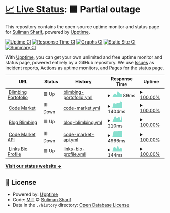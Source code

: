# [📈 Live Status](https://bacteriadb.com): <!--live status--> **🟧 Partial outage**

This repository contains the open-source uptime monitor and status page for [Suliman Sharif](https://www.sulstice.dev/), powered by [Upptime](https://github.com/upptime/upptime).

[![Uptime CI](https://github.com/Sulstice/Uptime-Bacteria/workflows/Uptime%20CI/badge.svg)](https://github.com/Sulstice/Uptime-Bacteria/actions?query=workflow%3A%22Uptime+CI%22)
[![Response Time CI](https://github.com/Sulstice/Uptime-Bacteria/workflows/Response%20Time%20CI/badge.svg)](https://github.com/Sulstice/Uptime-Bacteria/actions?query=workflow%3A%22Response+Time+CI%22)
[![Graphs CI](https://github.com/Sulstice/Uptime-Bacteria/workflows/Graphs%20CI/badge.svg)](https://github.com/Sulstice/Uptime-Bacteria/actions?query=workflow%3A%22Graphs+CI%22)
[![Static Site CI](https://github.com/Sulstice/Uptime-Bacteria/workflows/Static%20Site%20CI/badge.svg)](https://github.com/Sulstice/Uptime-Bacteria/actions?query=workflow%3A%22Static+Site+CI%22)
[![Summary CI](https://github.com/Sulstice/Uptime-Bacteria/workflows/Summary%20CI/badge.svg)](https://github.com/Sulstice/Uptime-Bacteria/actions?query=workflow%3A%22Summary+CI%22)

With [Upptime](https://upptime.js.org), you can get your own unlimited and free uptime monitor and status page, powered entirely by a GitHub repository. We use [Issues](https://github.com/Sulstice/Uptime-Bacteria/issues) as incident reports, [Actions](https://github.com/Sulstice/Uptime-Bacteria/actions) as uptime monitors, and [Pages](https://bacteriadb.com) for the status page.

<!--start: status pages-->
<!-- This summary is generated by Upptime (https://github.com/upptime/upptime) -->
<!-- Do not edit this manually, your changes will be overwritten -->
<!-- prettier-ignore -->
| URL | Status | History | Response Time | Uptime |
| --- | ------ | ------- | ------------- | ------ |
| <img alt="" src="https://icons.duckduckgo.com/ip3/blimbing.xyz.ico" height="13"> [Blimbing Portofolio](https://blimbing.xyz) | 🟩 Up | [blimbing-portofolio.yml](https://github.com/FahmiBahtiar/status-server/commits/HEAD/history/blimbing-portofolio.yml) | <details><summary><img alt="Response time graph" src="./graphs/blimbing-portofolio/response-time-week.png" height="20"> 89ms</summary><br><a href="https://status.blimbing.xyz/history/blimbing-portofolio"><img alt="Response time 98" src="https://img.shields.io/endpoint?url=https%3A%2F%2Fraw.githubusercontent.com%2FFahmiBahtiar%2Fstatus-server%2FHEAD%2Fapi%2Fblimbing-portofolio%2Fresponse-time.json"></a><br><a href="https://status.blimbing.xyz/history/blimbing-portofolio"><img alt="24-hour response time 71" src="https://img.shields.io/endpoint?url=https%3A%2F%2Fraw.githubusercontent.com%2FFahmiBahtiar%2Fstatus-server%2FHEAD%2Fapi%2Fblimbing-portofolio%2Fresponse-time-day.json"></a><br><a href="https://status.blimbing.xyz/history/blimbing-portofolio"><img alt="7-day response time 89" src="https://img.shields.io/endpoint?url=https%3A%2F%2Fraw.githubusercontent.com%2FFahmiBahtiar%2Fstatus-server%2FHEAD%2Fapi%2Fblimbing-portofolio%2Fresponse-time-week.json"></a><br><a href="https://status.blimbing.xyz/history/blimbing-portofolio"><img alt="30-day response time 89" src="https://img.shields.io/endpoint?url=https%3A%2F%2Fraw.githubusercontent.com%2FFahmiBahtiar%2Fstatus-server%2FHEAD%2Fapi%2Fblimbing-portofolio%2Fresponse-time-month.json"></a><br><a href="https://status.blimbing.xyz/history/blimbing-portofolio"><img alt="1-year response time 98" src="https://img.shields.io/endpoint?url=https%3A%2F%2Fraw.githubusercontent.com%2FFahmiBahtiar%2Fstatus-server%2FHEAD%2Fapi%2Fblimbing-portofolio%2Fresponse-time-year.json"></a></details> | <details><summary><a href="https://status.blimbing.xyz/history/blimbing-portofolio">100.00%</a></summary><a href="https://status.blimbing.xyz/history/blimbing-portofolio"><img alt="All-time uptime 100.00%" src="https://img.shields.io/endpoint?url=https%3A%2F%2Fraw.githubusercontent.com%2FFahmiBahtiar%2Fstatus-server%2FHEAD%2Fapi%2Fblimbing-portofolio%2Fuptime.json"></a><br><a href="https://status.blimbing.xyz/history/blimbing-portofolio"><img alt="24-hour uptime 100.00%" src="https://img.shields.io/endpoint?url=https%3A%2F%2Fraw.githubusercontent.com%2FFahmiBahtiar%2Fstatus-server%2FHEAD%2Fapi%2Fblimbing-portofolio%2Fuptime-day.json"></a><br><a href="https://status.blimbing.xyz/history/blimbing-portofolio"><img alt="7-day uptime 100.00%" src="https://img.shields.io/endpoint?url=https%3A%2F%2Fraw.githubusercontent.com%2FFahmiBahtiar%2Fstatus-server%2FHEAD%2Fapi%2Fblimbing-portofolio%2Fuptime-week.json"></a><br><a href="https://status.blimbing.xyz/history/blimbing-portofolio"><img alt="30-day uptime 100.00%" src="https://img.shields.io/endpoint?url=https%3A%2F%2Fraw.githubusercontent.com%2FFahmiBahtiar%2Fstatus-server%2FHEAD%2Fapi%2Fblimbing-portofolio%2Fuptime-month.json"></a><br><a href="https://status.blimbing.xyz/history/blimbing-portofolio"><img alt="1-year uptime 100.00%" src="https://img.shields.io/endpoint?url=https%3A%2F%2Fraw.githubusercontent.com%2FFahmiBahtiar%2Fstatus-server%2FHEAD%2Fapi%2Fblimbing-portofolio%2Fuptime-year.json"></a></details>
| <img alt="" src="https://icons.duckduckgo.com/ip3/codemarket.blimbing.xyz.ico" height="13"> [Code Market](https://codemarket.blimbing.xyz) | 🟥 Down | [code-market.yml](https://github.com/FahmiBahtiar/status-server/commits/HEAD/history/code-market.yml) | <details><summary><img alt="Response time graph" src="./graphs/code-market/response-time-week.png" height="20"> 1404ms</summary><br><a href="https://status.blimbing.xyz/history/code-market"><img alt="Response time 1562" src="https://img.shields.io/endpoint?url=https%3A%2F%2Fraw.githubusercontent.com%2FFahmiBahtiar%2Fstatus-server%2FHEAD%2Fapi%2Fcode-market%2Fresponse-time.json"></a><br><a href="https://status.blimbing.xyz/history/code-market"><img alt="24-hour response time 1051" src="https://img.shields.io/endpoint?url=https%3A%2F%2Fraw.githubusercontent.com%2FFahmiBahtiar%2Fstatus-server%2FHEAD%2Fapi%2Fcode-market%2Fresponse-time-day.json"></a><br><a href="https://status.blimbing.xyz/history/code-market"><img alt="7-day response time 1404" src="https://img.shields.io/endpoint?url=https%3A%2F%2Fraw.githubusercontent.com%2FFahmiBahtiar%2Fstatus-server%2FHEAD%2Fapi%2Fcode-market%2Fresponse-time-week.json"></a><br><a href="https://status.blimbing.xyz/history/code-market"><img alt="30-day response time 1564" src="https://img.shields.io/endpoint?url=https%3A%2F%2Fraw.githubusercontent.com%2FFahmiBahtiar%2Fstatus-server%2FHEAD%2Fapi%2Fcode-market%2Fresponse-time-month.json"></a><br><a href="https://status.blimbing.xyz/history/code-market"><img alt="1-year response time 1562" src="https://img.shields.io/endpoint?url=https%3A%2F%2Fraw.githubusercontent.com%2FFahmiBahtiar%2Fstatus-server%2FHEAD%2Fapi%2Fcode-market%2Fresponse-time-year.json"></a></details> | <details><summary><a href="https://status.blimbing.xyz/history/code-market">100.00%</a></summary><a href="https://status.blimbing.xyz/history/code-market"><img alt="All-time uptime 100.00%" src="https://img.shields.io/endpoint?url=https%3A%2F%2Fraw.githubusercontent.com%2FFahmiBahtiar%2Fstatus-server%2FHEAD%2Fapi%2Fcode-market%2Fuptime.json"></a><br><a href="https://status.blimbing.xyz/history/code-market"><img alt="24-hour uptime 99.99%" src="https://img.shields.io/endpoint?url=https%3A%2F%2Fraw.githubusercontent.com%2FFahmiBahtiar%2Fstatus-server%2FHEAD%2Fapi%2Fcode-market%2Fuptime-day.json"></a><br><a href="https://status.blimbing.xyz/history/code-market"><img alt="7-day uptime 100.00%" src="https://img.shields.io/endpoint?url=https%3A%2F%2Fraw.githubusercontent.com%2FFahmiBahtiar%2Fstatus-server%2FHEAD%2Fapi%2Fcode-market%2Fuptime-week.json"></a><br><a href="https://status.blimbing.xyz/history/code-market"><img alt="30-day uptime 100.00%" src="https://img.shields.io/endpoint?url=https%3A%2F%2Fraw.githubusercontent.com%2FFahmiBahtiar%2Fstatus-server%2FHEAD%2Fapi%2Fcode-market%2Fuptime-month.json"></a><br><a href="https://status.blimbing.xyz/history/code-market"><img alt="1-year uptime 100.00%" src="https://img.shields.io/endpoint?url=https%3A%2F%2Fraw.githubusercontent.com%2FFahmiBahtiar%2Fstatus-server%2FHEAD%2Fapi%2Fcode-market%2Fuptime-year.json"></a></details>
| <img alt="" src="https://icons.duckduckgo.com/ip3/blog.blimbing.xyz.ico" height="13"> [Blog Blimbing](https://blog.blimbing.xyz) | 🟩 Up | [blog-blimbing.yml](https://github.com/FahmiBahtiar/status-server/commits/HEAD/history/blog-blimbing.yml) | <details><summary><img alt="Response time graph" src="./graphs/blog-blimbing/response-time-week.png" height="20"> 210ms</summary><br><a href="https://status.blimbing.xyz/history/blog-blimbing"><img alt="Response time 272" src="https://img.shields.io/endpoint?url=https%3A%2F%2Fraw.githubusercontent.com%2FFahmiBahtiar%2Fstatus-server%2FHEAD%2Fapi%2Fblog-blimbing%2Fresponse-time.json"></a><br><a href="https://status.blimbing.xyz/history/blog-blimbing"><img alt="24-hour response time 291" src="https://img.shields.io/endpoint?url=https%3A%2F%2Fraw.githubusercontent.com%2FFahmiBahtiar%2Fstatus-server%2FHEAD%2Fapi%2Fblog-blimbing%2Fresponse-time-day.json"></a><br><a href="https://status.blimbing.xyz/history/blog-blimbing"><img alt="7-day response time 210" src="https://img.shields.io/endpoint?url=https%3A%2F%2Fraw.githubusercontent.com%2FFahmiBahtiar%2Fstatus-server%2FHEAD%2Fapi%2Fblog-blimbing%2Fresponse-time-week.json"></a><br><a href="https://status.blimbing.xyz/history/blog-blimbing"><img alt="30-day response time 273" src="https://img.shields.io/endpoint?url=https%3A%2F%2Fraw.githubusercontent.com%2FFahmiBahtiar%2Fstatus-server%2FHEAD%2Fapi%2Fblog-blimbing%2Fresponse-time-month.json"></a><br><a href="https://status.blimbing.xyz/history/blog-blimbing"><img alt="1-year response time 272" src="https://img.shields.io/endpoint?url=https%3A%2F%2Fraw.githubusercontent.com%2FFahmiBahtiar%2Fstatus-server%2FHEAD%2Fapi%2Fblog-blimbing%2Fresponse-time-year.json"></a></details> | <details><summary><a href="https://status.blimbing.xyz/history/blog-blimbing">100.00%</a></summary><a href="https://status.blimbing.xyz/history/blog-blimbing"><img alt="All-time uptime 99.94%" src="https://img.shields.io/endpoint?url=https%3A%2F%2Fraw.githubusercontent.com%2FFahmiBahtiar%2Fstatus-server%2FHEAD%2Fapi%2Fblog-blimbing%2Fuptime.json"></a><br><a href="https://status.blimbing.xyz/history/blog-blimbing"><img alt="24-hour uptime 100.00%" src="https://img.shields.io/endpoint?url=https%3A%2F%2Fraw.githubusercontent.com%2FFahmiBahtiar%2Fstatus-server%2FHEAD%2Fapi%2Fblog-blimbing%2Fuptime-day.json"></a><br><a href="https://status.blimbing.xyz/history/blog-blimbing"><img alt="7-day uptime 100.00%" src="https://img.shields.io/endpoint?url=https%3A%2F%2Fraw.githubusercontent.com%2FFahmiBahtiar%2Fstatus-server%2FHEAD%2Fapi%2Fblog-blimbing%2Fuptime-week.json"></a><br><a href="https://status.blimbing.xyz/history/blog-blimbing"><img alt="30-day uptime 99.89%" src="https://img.shields.io/endpoint?url=https%3A%2F%2Fraw.githubusercontent.com%2FFahmiBahtiar%2Fstatus-server%2FHEAD%2Fapi%2Fblog-blimbing%2Fuptime-month.json"></a><br><a href="https://status.blimbing.xyz/history/blog-blimbing"><img alt="1-year uptime 99.94%" src="https://img.shields.io/endpoint?url=https%3A%2F%2Fraw.githubusercontent.com%2FFahmiBahtiar%2Fstatus-server%2FHEAD%2Fapi%2Fblog-blimbing%2Fuptime-year.json"></a></details>
| <img alt="" src="https://icons.duckduckgo.com/ip3/codemarket.blimbing.xyz.ico" height="13"> [Code Market API](https://codemarket.blimbing.xyz/api/v1/products) | 🟥 Down | [code-market-api.yml](https://github.com/FahmiBahtiar/status-server/commits/HEAD/history/code-market-api.yml) | <details><summary><img alt="Response time graph" src="./graphs/code-market-api/response-time-week.png" height="20"> 4966ms</summary><br><a href="https://status.blimbing.xyz/history/code-market-api"><img alt="Response time 5334" src="https://img.shields.io/endpoint?url=https%3A%2F%2Fraw.githubusercontent.com%2FFahmiBahtiar%2Fstatus-server%2FHEAD%2Fapi%2Fcode-market-api%2Fresponse-time.json"></a><br><a href="https://status.blimbing.xyz/history/code-market-api"><img alt="24-hour response time 3012" src="https://img.shields.io/endpoint?url=https%3A%2F%2Fraw.githubusercontent.com%2FFahmiBahtiar%2Fstatus-server%2FHEAD%2Fapi%2Fcode-market-api%2Fresponse-time-day.json"></a><br><a href="https://status.blimbing.xyz/history/code-market-api"><img alt="7-day response time 4966" src="https://img.shields.io/endpoint?url=https%3A%2F%2Fraw.githubusercontent.com%2FFahmiBahtiar%2Fstatus-server%2FHEAD%2Fapi%2Fcode-market-api%2Fresponse-time-week.json"></a><br><a href="https://status.blimbing.xyz/history/code-market-api"><img alt="30-day response time 5525" src="https://img.shields.io/endpoint?url=https%3A%2F%2Fraw.githubusercontent.com%2FFahmiBahtiar%2Fstatus-server%2FHEAD%2Fapi%2Fcode-market-api%2Fresponse-time-month.json"></a><br><a href="https://status.blimbing.xyz/history/code-market-api"><img alt="1-year response time 5334" src="https://img.shields.io/endpoint?url=https%3A%2F%2Fraw.githubusercontent.com%2FFahmiBahtiar%2Fstatus-server%2FHEAD%2Fapi%2Fcode-market-api%2Fresponse-time-year.json"></a></details> | <details><summary><a href="https://status.blimbing.xyz/history/code-market-api">100.00%</a></summary><a href="https://status.blimbing.xyz/history/code-market-api"><img alt="All-time uptime 100.00%" src="https://img.shields.io/endpoint?url=https%3A%2F%2Fraw.githubusercontent.com%2FFahmiBahtiar%2Fstatus-server%2FHEAD%2Fapi%2Fcode-market-api%2Fuptime.json"></a><br><a href="https://status.blimbing.xyz/history/code-market-api"><img alt="24-hour uptime 100.00%" src="https://img.shields.io/endpoint?url=https%3A%2F%2Fraw.githubusercontent.com%2FFahmiBahtiar%2Fstatus-server%2FHEAD%2Fapi%2Fcode-market-api%2Fuptime-day.json"></a><br><a href="https://status.blimbing.xyz/history/code-market-api"><img alt="7-day uptime 100.00%" src="https://img.shields.io/endpoint?url=https%3A%2F%2Fraw.githubusercontent.com%2FFahmiBahtiar%2Fstatus-server%2FHEAD%2Fapi%2Fcode-market-api%2Fuptime-week.json"></a><br><a href="https://status.blimbing.xyz/history/code-market-api"><img alt="30-day uptime 100.00%" src="https://img.shields.io/endpoint?url=https%3A%2F%2Fraw.githubusercontent.com%2FFahmiBahtiar%2Fstatus-server%2FHEAD%2Fapi%2Fcode-market-api%2Fuptime-month.json"></a><br><a href="https://status.blimbing.xyz/history/code-market-api"><img alt="1-year uptime 100.00%" src="https://img.shields.io/endpoint?url=https%3A%2F%2Fraw.githubusercontent.com%2FFahmiBahtiar%2Fstatus-server%2FHEAD%2Fapi%2Fcode-market-api%2Fuptime-year.json"></a></details>
| <img alt="" src="https://icons.duckduckgo.com/ip3/me.blimbing.xyz.ico" height="13"> [Links Bio Profile](https://me.blimbing.xyz) | 🟩 Up | [links-bio-profile.yml](https://github.com/FahmiBahtiar/status-server/commits/HEAD/history/links-bio-profile.yml) | <details><summary><img alt="Response time graph" src="./graphs/links-bio-profile/response-time-week.png" height="20"> 144ms</summary><br><a href="https://status.blimbing.xyz/history/links-bio-profile"><img alt="Response time 157" src="https://img.shields.io/endpoint?url=https%3A%2F%2Fraw.githubusercontent.com%2FFahmiBahtiar%2Fstatus-server%2FHEAD%2Fapi%2Flinks-bio-profile%2Fresponse-time.json"></a><br><a href="https://status.blimbing.xyz/history/links-bio-profile"><img alt="24-hour response time 111" src="https://img.shields.io/endpoint?url=https%3A%2F%2Fraw.githubusercontent.com%2FFahmiBahtiar%2Fstatus-server%2FHEAD%2Fapi%2Flinks-bio-profile%2Fresponse-time-day.json"></a><br><a href="https://status.blimbing.xyz/history/links-bio-profile"><img alt="7-day response time 144" src="https://img.shields.io/endpoint?url=https%3A%2F%2Fraw.githubusercontent.com%2FFahmiBahtiar%2Fstatus-server%2FHEAD%2Fapi%2Flinks-bio-profile%2Fresponse-time-week.json"></a><br><a href="https://status.blimbing.xyz/history/links-bio-profile"><img alt="30-day response time 158" src="https://img.shields.io/endpoint?url=https%3A%2F%2Fraw.githubusercontent.com%2FFahmiBahtiar%2Fstatus-server%2FHEAD%2Fapi%2Flinks-bio-profile%2Fresponse-time-month.json"></a><br><a href="https://status.blimbing.xyz/history/links-bio-profile"><img alt="1-year response time 157" src="https://img.shields.io/endpoint?url=https%3A%2F%2Fraw.githubusercontent.com%2FFahmiBahtiar%2Fstatus-server%2FHEAD%2Fapi%2Flinks-bio-profile%2Fresponse-time-year.json"></a></details> | <details><summary><a href="https://status.blimbing.xyz/history/links-bio-profile">100.00%</a></summary><a href="https://status.blimbing.xyz/history/links-bio-profile"><img alt="All-time uptime 100.00%" src="https://img.shields.io/endpoint?url=https%3A%2F%2Fraw.githubusercontent.com%2FFahmiBahtiar%2Fstatus-server%2FHEAD%2Fapi%2Flinks-bio-profile%2Fuptime.json"></a><br><a href="https://status.blimbing.xyz/history/links-bio-profile"><img alt="24-hour uptime 100.00%" src="https://img.shields.io/endpoint?url=https%3A%2F%2Fraw.githubusercontent.com%2FFahmiBahtiar%2Fstatus-server%2FHEAD%2Fapi%2Flinks-bio-profile%2Fuptime-day.json"></a><br><a href="https://status.blimbing.xyz/history/links-bio-profile"><img alt="7-day uptime 100.00%" src="https://img.shields.io/endpoint?url=https%3A%2F%2Fraw.githubusercontent.com%2FFahmiBahtiar%2Fstatus-server%2FHEAD%2Fapi%2Flinks-bio-profile%2Fuptime-week.json"></a><br><a href="https://status.blimbing.xyz/history/links-bio-profile"><img alt="30-day uptime 100.00%" src="https://img.shields.io/endpoint?url=https%3A%2F%2Fraw.githubusercontent.com%2FFahmiBahtiar%2Fstatus-server%2FHEAD%2Fapi%2Flinks-bio-profile%2Fuptime-month.json"></a><br><a href="https://status.blimbing.xyz/history/links-bio-profile"><img alt="1-year uptime 100.00%" src="https://img.shields.io/endpoint?url=https%3A%2F%2Fraw.githubusercontent.com%2FFahmiBahtiar%2Fstatus-server%2FHEAD%2Fapi%2Flinks-bio-profile%2Fuptime-year.json"></a></details>

<!--end: status pages-->

[**Visit our status website →**](https://bacteriadb.com)

## 📄 License

- Powered by: [Upptime](https://github.com/upptime/upptime)
- Code: [MIT](./LICENSE) © [Suliman Sharif](https://www.sulstice.dev/)
- Data in the `./history` directory: [Open Database License](https://opendatacommons.org/licenses/odbl/1-0/)

